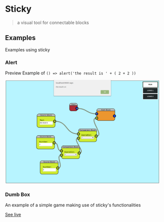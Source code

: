 # Sticky

> a visual tool for connectable blocks


## Examples
Examples using sticky


### Alert

Preview
Example of `() => alert('the result is ' + ( 2 + 2 ))`

![alert preview](/preview/alert.png "Alert preview")


### Dumb Box 
An example of a simple game making use of sticky's functionalities

[See live](http://ja0n.github.io/sticky/)
